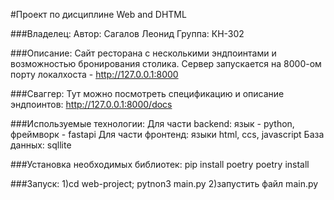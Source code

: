 #Проект по дисциплине Web and DHTML

###Владелец:
    Автор: Сагалов Леонид
    Группа: КН-302

###Описание:
    Сайт ресторана с несколькими эндпоинтами и возможностью бронирования столика.
    Сервер запускается на 8000-ом порту локалхоста -  http://127.0.0.1:8000

###Сваггер:
    Тут можно посмотреть спецификацию и описание эндпоинтов: http://127.0.0.1:8000/docs
    
###Используемые технологии:
    Для части backend: язык - python, фреймворк - fastapi
    Для части фронтенд: языки html, ccs, javascript
    База данных: sqllite

###Установка необходимых библиотек:
    pip install poetry
    poetry install

###Запуск:
    1)cd web-project; pytnon3 main.py
    2)запустить файл main.py